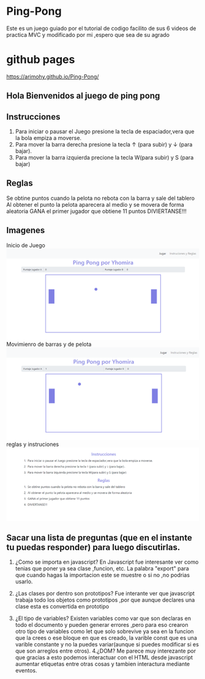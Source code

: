 # Ping-Pong
Este es un juego guiado por el tutorial de codigo facilito de sus 6 videos de practica MVC y modificado por mi ,espero que sea de su agrado
# github pages
https://arimohy.github.io/Ping-Pong/
## Hola Bienvenidos al juego de ping pong

## Instrucciones
1. Para iniciar o pausar el Juego presione la tecla de espaciador,vera que la bola empiza a moverse.
2. Para mover la barra derecha presione la tecla  ↑ (para subir) y ↓ (para bajar).
3. Para mover la barra izquierda precione la tecla W(para subir) y S (para bajar)

## Reglas
Se obtine puntos cuando la pelota no rebota con la barra y sale del tablero
Al obtener el punto la pelota aparecera al medio y se movera de forma aleatoria
GANA el primer jugador que obtiene 11 puntos DIVIERTANSE!!!


## Imagenes 
Inicio de Juego
![Imagen1](https://raw.githubusercontent.com/arimohy/Ping-Pong/master/img/1.png)
Movimienro de barras y de pelota
![Imagen2](https://raw.githubusercontent.com/arimohy/Ping-Pong/master/img/2.png)
reglas y instruciones
![Imagen3](https://raw.githubusercontent.com/arimohy/Ping-Pong/master/img/3.png)

## Sacar una lista de preguntas (que en el instante tu puedas responder) para luego discutirlas.

1. ¿Como se importa en javascript?
En Javascript fue interesante ver como tenias que poner ya sea clase ,funcion, etc. La palabra "export" para que cuando hagas la importacion este se muestre o si no ,no podrias usarlo.

2. ¿Las clases por dentro son prototipos?
Fue interante ver que javascript trabaja todo los objetos como prototipos ,por que aunque declares una clase esta es convertida en prototipo

3. ¿El tipo de variables?
Existen variables como var que son declaras en todo el documento y pueden generar errores ,pero para eso crearon otro tipo de variables como let que solo sobrevive ya sea en la funcion que la crees o ese bloque en que es creado, la varible const que es una varible constante y no la puedes variar(aunque si puedes modificar si es que son arreglos entre otros).
4.¿DOM?
Me parece muy interezante por que gracias a esto podemos interactuar con el HTML desde javascript aumentar etiquetas entre otras cosas y tambien interactura mediante eventos.
